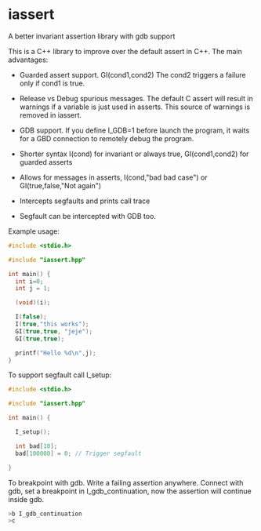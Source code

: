 # iassert
A better invariant assertion library with gdb support


This is a C++ library to improve over the default assert in C++. The main advantages:

* Guarded assert support. GI(cond1,cond2) The cond2 triggers a failure only if cond1 is true.

* Release vs Debug spurious messages. The default C assert will result in warnings if a variable is just used in asserts. This source of warnings is removed in iassert.

* GDB support. If you define I_GDB=1 before launch the program, it waits for a GBD connection to remotely debug the program.

* Shorter syntax I(cond) for invariant or always true, GI(cond1,cond2) for guarded asserts

* Allows for messages in asserts, I(cond,"bad bad case") or GI(true,false,"Not again")

* Intercepts segfaults and prints call trace

* Segfault can be intercepted with GDB too.


Example usage:

```cpp
#include <stdio.h>

#include "iassert.hpp"

int main() {
  int i=0;
  int j = 1;

  (void)(i);

  I(false);
  I(true,"this works");
  GI(true,true, "jeje");
  GI(true,true);

  printf("Hello %d\n",j);
}
```

To support segfault call I_setup:

```cpp
#include <stdio.h>

#include "iassert.hpp"

int main() {

  I_setup();

  int bad[10];
  bad[100000] = 0; // Trigger segfault

}
```

To breakpoint with gdb. Write a failing assertion anywhere. Connect with gdb,
set a breakpoint in I_gdb_continuation, now the assertion will continue inside gdb.

```bash
>b I_gdb_continuation
>c
```

